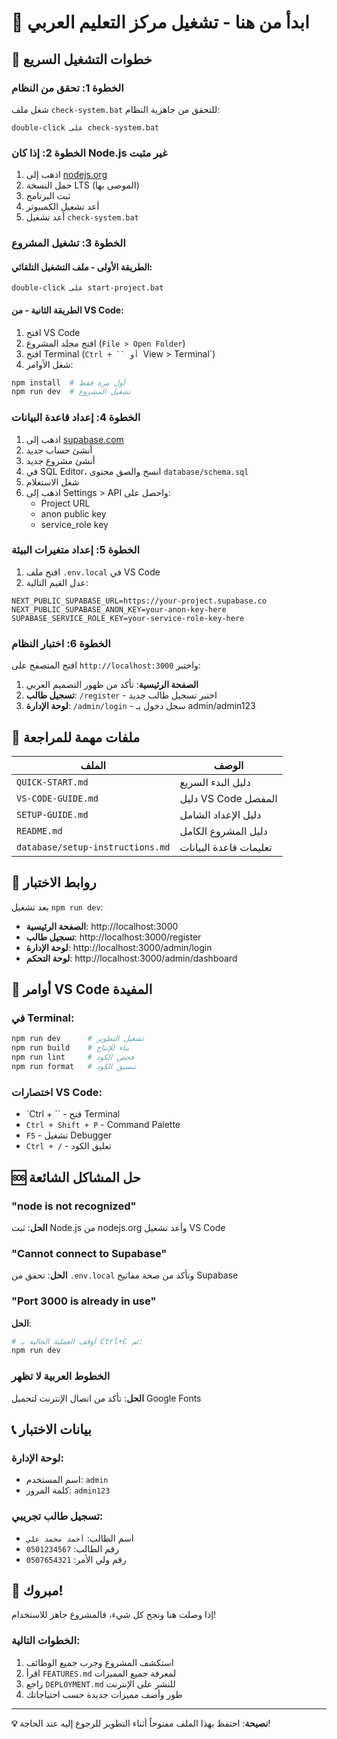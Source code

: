 # 🎯 ابدأ من هنا - تشغيل مركز التعليم العربي

## 🚀 خطوات التشغيل السريع

### الخطوة 1: تحقق من النظام
شغل ملف `check-system.bat` للتحقق من جاهزية النظام:
```
double-click على check-system.bat
```

### الخطوة 2: إذا كان Node.js غير مثبت
1. اذهب إلى [nodejs.org](https://nodejs.org)
2. حمل النسخة LTS (الموصى بها)
3. ثبت البرنامج
4. أعد تشغيل الكمبيوتر
5. أعد تشغيل `check-system.bat`

### الخطوة 3: تشغيل المشروع
#### الطريقة الأولى - ملف التشغيل التلقائي:
```
double-click على start-project.bat
```

#### الطريقة الثانية - من VS Code:
1. افتح VS Code
2. افتح مجلد المشروع (`File > Open Folder`)
3. افتح Terminal (`Ctrl + `` أو `View > Terminal`)
4. شغل الأوامر:
```bash
npm install  # أول مرة فقط
npm run dev  # تشغيل المشروع
```

### الخطوة 4: إعداد قاعدة البيانات
1. اذهب إلى [supabase.com](https://supabase.com)
2. أنشئ حساب جديد
3. أنشئ مشروع جديد
4. في SQL Editor، انسخ والصق محتوى `database/schema.sql`
5. شغل الاستعلام
6. اذهب إلى Settings > API واحصل على:
   - Project URL
   - anon public key
   - service_role key

### الخطوة 5: إعداد متغيرات البيئة
1. افتح ملف `.env.local` في VS Code
2. عدل القيم التالية:
```env
NEXT_PUBLIC_SUPABASE_URL=https://your-project.supabase.co
NEXT_PUBLIC_SUPABASE_ANON_KEY=your-anon-key-here
SUPABASE_SERVICE_ROLE_KEY=your-service-role-key-here
```

### الخطوة 6: اختبار النظام
افتح المتصفح على `http://localhost:3000` واختبر:

1. **الصفحة الرئيسية**: تأكد من ظهور التصميم العربي
2. **تسجيل طالب**: `/register` - اختبر تسجيل طالب جديد
3. **لوحة الإدارة**: `/admin/login` - سجل دخول بـ admin/admin123

## 📁 ملفات مهمة للمراجعة

| الملف | الوصف |
|-------|--------|
| `QUICK-START.md` | دليل البدء السريع |
| `VS-CODE-GUIDE.md` | دليل VS Code المفصل |
| `SETUP-GUIDE.md` | دليل الإعداد الشامل |
| `README.md` | دليل المشروع الكامل |
| `database/setup-instructions.md` | تعليمات قاعدة البيانات |

## 🎯 روابط الاختبار

بعد تشغيل `npm run dev`:

- **الصفحة الرئيسية**: http://localhost:3000
- **تسجيل طالب**: http://localhost:3000/register
- **لوحة الإدارة**: http://localhost:3000/admin/login
- **لوحة التحكم**: http://localhost:3000/admin/dashboard

## 🔧 أوامر VS Code المفيدة

### في Terminal:
```bash
npm run dev      # تشغيل التطوير
npm run build    # بناء للإنتاج
npm run lint     # فحص الكود
npm run format   # تنسيق الكود
```

### اختصارات VS Code:
- `Ctrl + `` - فتح Terminal
- `Ctrl + Shift + P` - Command Palette
- `F5` - تشغيل Debugger
- `Ctrl + /` - تعليق الكود

## 🆘 حل المشاكل الشائعة

### "node is not recognized"
**الحل**: ثبت Node.js من nodejs.org وأعد تشغيل VS Code

### "Cannot connect to Supabase"
**الحل**: تحقق من `.env.local` وتأكد من صحة مفاتيح Supabase

### "Port 3000 is already in use"
**الحل**: 
```bash
# أوقف العملية الحالية بـ Ctrl+C ثم:
npm run dev
```

### الخطوط العربية لا تظهر
**الحل**: تأكد من اتصال الإنترنت لتحميل Google Fonts

## 📞 بيانات الاختبار

### لوحة الإدارة:
- اسم المستخدم: `admin`
- كلمة المرور: `admin123`

### تسجيل طالب تجريبي:
- اسم الطالب: `أحمد محمد علي`
- رقم الطالب: `0501234567`
- رقم ولي الأمر: `0507654321`

## 🎉 مبروك!

إذا وصلت هنا ونجح كل شيء، فالمشروع جاهز للاستخدام!

### الخطوات التالية:
1. استكشف المشروع وجرب جميع الوظائف
2. اقرأ `FEATURES.md` لمعرفة جميع المميزات
3. راجع `DEPLOYMENT.md` للنشر على الإنترنت
4. طور وأضف مميزات جديدة حسب احتياجاتك

---

**💡 نصيحة**: احتفظ بهذا الملف مفتوحاً أثناء التطوير للرجوع إليه عند الحاجة!
